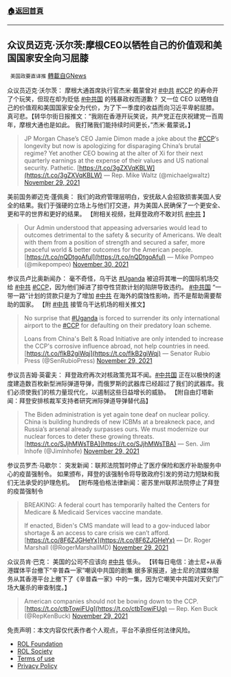###  [:house:返回首頁](https://github.com/ourhimalayas/txt)
---


## 众议员迈克·沃尔茨:摩根CEO以牺牲自己的价值观和美国国家安全向习屈膝
` 美国政要直译推` [轉載自GNews](https://gnews.org/zh-hans/1706979/)

众议员迈克·沃尔茨： 摩根大通首席执行官杰米·戴蒙曾对 [#中共](https://twitter.com/hashtag/%E4%B8%AD%E5%85%B1?src=hashtag_click) [#CCP](https://twitter.com/hashtag/CCP?src=hashtag_click) 的寿命开了个玩笑，但现在却为贬低 [#中共国](https://twitter.com/hashtag/%E4%B8%AD%E5%85%B1%E5%9B%BD?src=hashtag_click) 的残暴政权而道歉？ 又一位 CEO 以牺牲自己的价值观和美国国家安全为代价，为了下一季度的收益而向习近平卑躬屈膝。 真可悲。【转华尔街日报推文：“我刚在香港开玩笑说，共产党正在庆祝建党一百周年，摩根大通也是如此。 我打赌我们能持续时间更长，”杰米·戴蒙说。】



> JP Morgan Chase’s CEO Jamie Dimon made a joke about the [#CCP](https://twitter.com/hashtag/CCP?src=hash&amp;ref_src=twsrc%5Etfw)’s longevity but now is apologizing for disparaging China’s brutal regime? Yet another CEO bowing at the alter of Xi for their next quarterly earnings at the expense of their values and US national security. Pathetic. [https://t.co/3gZXVqKBLW](https://t.co/3gZXVqKBLW)
> — Rep. Mike Waltz (@michaelgwaltz) [November 29, 2021](https://twitter.com/michaelgwaltz/status/1465356467242876932?ref_src=twsrc%5Etfw)



美前国务卿迈克·蓬佩奥： 我们的政府管理层明白，安抚敌人会招致损害美国人安全的结果。我们于强硬的立场上与他们打交道，并为美国人民确保了一个更安全、更和平的世界和更好的结果。 【附相关视频，批拜登政府不敢对抗 [#中共](https://twitter.com/hashtag/%E4%B8%AD%E5%85%B1?src=hashtag_click) 】



> Our Admin understood that appeasing adversaries would lead to outcomes detrimental to the safety & security of Americans. We dealt with them from a position of strength and secured a safer, more peaceful world & better outcomes for the American people.[https://t.co/nQDtgoAful](https://t.co/nQDtgoAful)
> — Mike Pompeo (@mikepompeo) [November 30, 2021](https://twitter.com/mikepompeo/status/1465489877542260739?ref_src=twsrc%5Etfw)



参议员卢比奥新闻办： 毫不奇怪，乌干达 [#Uganda](https://twitter.com/hashtag/Uganda?src=hashtag_click) 被迫将其唯一的国际机场交给 [#中共](https://twitter.com/hashtag/%E4%B8%AD%E5%85%B1?src=hashtag_click) [#CCP](https://twitter.com/hashtag/CCP?src=hashtag_click)，因为他们掉进了掠夺性贷款计划的陷阱导致违约。 [#中共国](https://twitter.com/hashtag/%E4%B8%AD%E5%85%B1%E5%9B%BD?src=hashtag_click) “一带一路”计划的贷款只是为了增加 [#中共](https://twitter.com/hashtag/%E4%B8%AD%E5%85%B1?src=hashtag_click) 在海外的腐蚀性影响，而不是帮助需要帮助的国家。 【附 [#中共](https://twitter.com/hashtag/%E4%B8%AD%E5%85%B1?src=hashtag_click) 接管乌干达机场的相关推文】



> No surprise that [#Uganda](https://twitter.com/hashtag/Uganda?src=hash&amp;ref_src=twsrc%5Etfw) is forced to surrender its only international airport to the [#CCP](https://twitter.com/hashtag/CCP?src=hash&amp;ref_src=twsrc%5Etfw) for defaulting on their predatory loan scheme. 
> 
> Loans from China's Belt & Road Initiative are only intended to increase the CCP's corrosive influence abroad, not help countries in need. [https://t.co/flkB2giWqj](https://t.co/flkB2giWqj)
> — Senator Rubio Press (@SenRubioPress) [November 29, 2021](https://twitter.com/SenRubioPress/status/1465455532982996994?ref_src=twsrc%5Etfw)



参议员吉姆·英霍夫： 拜登政府再次对核政策充耳不闻。[#中共国](https://twitter.com/hashtag/%E4%B8%AD%E5%85%B1%E5%9B%BD?src=hashtag_click) 正在以极快的速度建造数百枚新型洲际弹道导弹，而俄罗斯的武器库已经超过了我们的武器库。我们必须使我们的核力量现代化，以遏制这些日益增长的威胁。 【附自由灯塔新闻：拜登安排核裁军支持者研究洲际弹道导弹替代品】



> The Biden administration is yet again tone deaf on nuclear policy. China is building hundreds of new ICBMs at a breakneck pace, and Russia’s arsenal already surpasses ours. We must modernize our nuclear forces to deter these growing threats. [https://t.co/SJjhMWsTBA](https://t.co/SJjhMWsTBA)
> — Sen. Jim Inhofe (@JimInhofe) [November 29, 2021](https://twitter.com/JimInhofe/status/1465411777051742215?ref_src=twsrc%5Etfw)



参议员罗杰·马歇尔： 突发新闻：联邦法院暂时停止了医疗保险和医疗补助服务中心的疫苗强制令。 如果颁布，拜登的该强制令将导致政府引发的劳动力短缺和我们无法承受的护理危机。 【附布隆伯格法律新闻：密苏里州联邦法院停止了拜登的疫苗强制令



> BREAKING: A federal court has temporarily halted the Centers for Medicare & Medicaid Services vaccine mandate.
>  
> If enacted, Biden's CMS mandate will lead to a gov-induced labor shortage & an access to care crisis we can’t afford. [https://t.co/8F6ZJGHeYx](https://t.co/8F6ZJGHeYx)
> — Dr. Roger Marshall (@RogerMarshallMD) [November 29, 2021](https://twitter.com/RogerMarshallMD/status/1465402522596777998?ref_src=twsrc%5Etfw)



众议员肯·巴克： 美国的公司不应该向 [#中共](https://twitter.com/hashtag/%E4%B8%AD%E5%85%B1?src=hashtag_click) 低头。 【转每日电信：迪士尼+从香港媒体平台撤下“辛普森一家”嘲讽中共国的剧集 据多家报道，迪士尼的流媒体服务从其香港平台上撤下了《辛普森一家》中的一集，因为它嘲笑中共国对天安门广场大屠杀的审查制度。】



> American companies should not be bowing down to the CCP. [https://t.co/ctbTowiFUg](https://t.co/ctbTowiFUg)
> — Rep. Ken Buck (@RepKenBuck) [November 29, 2021](https://twitter.com/RepKenBuck/status/1465364034623094787?ref_src=twsrc%5Etfw)





 

免责声明：本文内容仅代表作者个人观点，平台不承担任何法律风险。

- [ROL Foundation](https://rolfoundation.org/)
- [ROL Society](https://rolsociety.org/)
- [Terms of use](https://gnews.org/terms-of-use-3/)
- [Privacy Policy](https://gnews.org/privacy-policy/)

